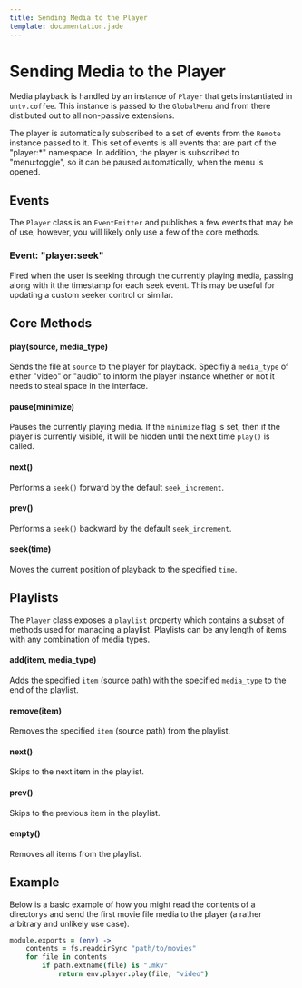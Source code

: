 ```yaml
---
title: Sending Media to the Player
template: documentation.jade
---
```


Sending Media to the Player
===========================

Media playback is handled by an instance of `Player` that gets instantiated in `untv.coffee`. This instance is passed to the `GlobalMenu` and from there distibuted out to all non-passive extensions.

The player is automatically subscribed to a set of events from the `Remote` instance passed to it. This set of events is all events that are part of the "player:*" namespace. In addition, the player is subscribed to "menu:toggle", so it can be paused automatically, when the menu is opened.

## Events

The `Player` class is an `EventEmitter` and publishes a few events that may be of use, however, you will likely only use a few of the core methods.

### Event: "player:seek"

Fired when the user is seeking through the currently playing media, passing along with it the timestamp for each seek event. This may be useful for updating a custom seeker control or similar.

## Core Methods

#### play(source, media_type)

Sends the file at `source` to the player for playback. Specifiy a `media_type` of either "video" or "audio" to inform the player instance whether or not it needs to steal space in the interface.

#### pause(minimize)

Pauses the currently playing media. If the `minimize` flag is set, then if the player is currently visible, it will be hidden until the next time `play()` is called.

#### next()

Performs a `seek()` forward by the default `seek_increment`.

#### prev()

Performs a `seek()` backward by the default `seek_increment`.

#### seek(time)

Moves the current position of playback to the specified `time`.

## Playlists

The `Player` class exposes a `playlist` property which contains a subset of methods used for managing a playlist. Playlists can be any length of items with any combination of media types.

#### add(item, media_type)

Adds the specified `item` (source path) with the specified `media_type` to the end of the playlist.

#### remove(item)

Removes the specified `item` (source path) from the playlist.

#### next()

Skips to the next item in the playlist.

#### prev()

Skips to the previous item in the playlist.

#### empty()

Removes all items from the playlist.

## Example

Below is a basic example of how you might read the contents of a directorys and send the first movie file media to the player (a rather arbitrary and unlikely use case). 

```coffeescript
module.exports = (env) ->
    contents = fs.readdirSync "path/to/movies"
    for file in contents
        if path.extname(file) is ".mkv"
            return env.player.play(file, "video")
```
